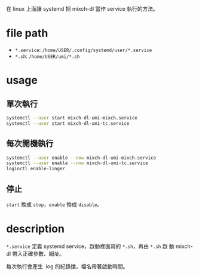 在 linux 上面讓 systemd 把 mixch-dl 當作 service 執行的方法。

# file path

- `*.service`: `/home/USER/.config/systemd/user/*.service`
- `*.sh`: `/home/USER/umi/*.sh`

# usage

## 單次執行

```sh
systemctl --user start mixch-dl-umi-mixch.service
systemctl --user start mixch-dl-umi-tc.service
```

## 每次開機執行

```sh
systemctl --user enable --now mixch-dl-umi-mixch.service
systemctl --user enable --now mixch-dl-umi-tc.service
loginctl enable-linger
```

## 停止

`start` 換成 `stop`，`enable` 換成 `disable`。

# description

`*.service` 定義 systemd service，啟動裡面寫的 `*.sh`，再由 `*.sh` 啟
動 mixch-dl 帶入正確參數、網址。

每次執行會產生 .log 的紀錄擋，檔名帶著啟動時間。